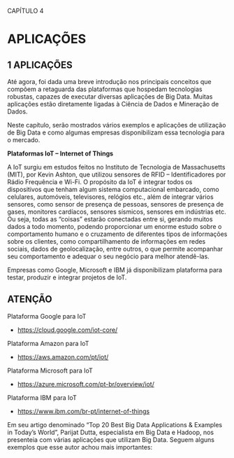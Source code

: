 CAPÍTULO 4

# APLICAÇÕES

## 1 APLICAÇÕES

Até agora, foi dada uma breve introdução nos principais conceitos que compõem a retaguarda das plataformas que hospedam tecnologias robustas, capazes de executar diversas aplicações de Big Data. Muitas aplicações estão diretamente ligadas à Ciência de Dados e Mineração de Dados.

Neste capítulo, serão mostrados vários exemplos e aplicações de utilização de Big Data e como algumas empresas disponibilizam essa tecnologia para o mercado.

**Plataformas IoT – Internet of Things**

A IoT surgiu em estudos feitos no Instituto de Tecnologia de Massachusetts (MIT), por Kevin Ashton, que utilizou sensores de RFID – Identificadores por Rádio Frequência e Wi-Fi. O propósito da IoT é integrar todos os dispositivos que tenham algum sistema computacional embarcado, como celulares, automóveis, televisores, relógios etc., além de integrar vários sensores, como sensor de presença de pessoas, sensores de presença de gases, monitores cardíacos, sensores sísmicos, sensores em indústrias etc. Ou seja, todas as “coisas” estarão conectadas entre si, gerando muitos dados a todo momento, podendo proporcionar um enorme estudo sobre o comportamento humano e o cruzamento de diferentes tipos de informações sobre os clientes, como compartilhamento de informações em redes sociais, dados de geolocalização, entre outros, o que permite acompanhar seu comportamento e adequar o seu negócio para melhor atendê-las.

Empresas como Google, Microsoft e IBM já disponibilizam plataforma para testar, produzir e integrar projetos de IoT.



## ATENÇÃO

Plataforma Google para IoT

- https://cloud.google.com/iot-core/

Plataforma Amazon para IoT

- https://aws.amazon.com/pt/iot/

Plataforma Microsoft para IoT

- https://azure.microsoft.com/pt-br/overview/iot/

Plataforma IBM para IoT

- https://www.ibm.com/br-pt/internet-of-things


Em seu artigo denominado “Top 20 Best Big Data Applications & Examples in Today’s World”, Parijat Dutta, especialista em Big Data e Hadoop, nos presenteia com várias aplicações que utilizam Big Data. Seguem alguns exemplos que esse autor achou mais importantes:


